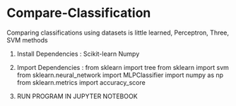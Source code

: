 # Compare-Classification
Comparing classifications using datasets is little learned, Perceptron, Three, SVM methods

1. Install Dependencies : 
Scikit-learn
Numpy


2. Import Dependencies : 
from sklearn import tree
from sklearn import svm
from sklearn.neural_network import MLPClassifier
import numpy as np
from sklearn.metrics import accuracy_score

3. RUN PROGRAM IN JUPYTER NOTEBOOK

